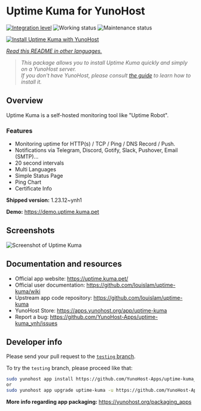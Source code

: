 <!--
N.B.: This README was automatically generated by <https://github.com/YunoHost/apps/tree/master/tools/readme_generator>
It shall NOT be edited by hand.
-->

# Uptime Kuma for YunoHost

[![Integration level](https://dash.yunohost.org/integration/uptime-kuma.svg)](https://dash.yunohost.org/appci/app/uptime-kuma) ![Working status](https://ci-apps.yunohost.org/ci/badges/uptime-kuma.status.svg) ![Maintenance status](https://ci-apps.yunohost.org/ci/badges/uptime-kuma.maintain.svg)

[![Install Uptime Kuma with YunoHost](https://install-app.yunohost.org/install-with-yunohost.svg)](https://install-app.yunohost.org/?app=uptime-kuma)

*[Read this README in other languages.](./ALL_README.md)*

> *This package allows you to install Uptime Kuma quickly and simply on a YunoHost server.*  
> *If you don't have YunoHost, please consult [the guide](https://yunohost.org/install) to learn how to install it.*

## Overview

Uptime Kuma is a self-hosted monitoring tool like "Uptime Robot".

### Features

- Monitoring uptime for HTTP(s) / TCP / Ping / DNS Record / Push.
- Notifications via Telegram, Discord, Gotify, Slack, Pushover, Email (SMTP)...
- 20 second intervals
- Multi Languages
- Simple Status Page
- Ping Chart
- Certificate Info


**Shipped version:** 1.23.12~ynh1

**Demo:** <https://demo.uptime.kuma.pet>

## Screenshots

![Screenshot of Uptime Kuma](./doc/screenshots/example.jpg)

## Documentation and resources

- Official app website: <https://uptime.kuma.pet/>
- Official user documentation: <https://github.com/louislam/uptime-kuma/wiki>
- Upstream app code repository: <https://github.com/louislam/uptime-kuma>
- YunoHost Store: <https://apps.yunohost.org/app/uptime-kuma>
- Report a bug: <https://github.com/YunoHost-Apps/uptime-kuma_ynh/issues>

## Developer info

Please send your pull request to the [`testing` branch](https://github.com/YunoHost-Apps/uptime-kuma_ynh/tree/testing).

To try the `testing` branch, please proceed like that:

```bash
sudo yunohost app install https://github.com/YunoHost-Apps/uptime-kuma_ynh/tree/testing --debug
or
sudo yunohost app upgrade uptime-kuma -u https://github.com/YunoHost-Apps/uptime-kuma_ynh/tree/testing --debug
```

**More info regarding app packaging:** <https://yunohost.org/packaging_apps>
